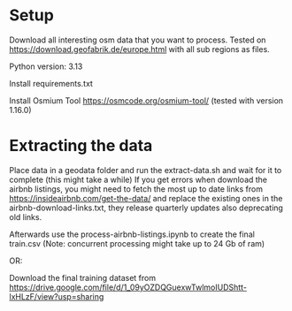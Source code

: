 # Setup
Download all interesting osm data that you want to process. Tested on https://download.geofabrik.de/europe.html with all sub regions as files.

Python version: 3.13

Install requirements.txt

Install Osmium Tool https://osmcode.org/osmium-tool/ (tested with version 1.16.0)

# Extracting the data
Place data in a geodata folder and run the extract-data.sh and wait for it to complete (this might take a while)
If you get errors when download the airbnb listings, you might need to fetch the most up to date links from https://insideairbnb.com/get-the-data/ and replace the existing ones in the airbnb-download-links.txt, they release quarterly updates also deprecating old links.

Afterwards use the process-airbnb-listings.ipynb to create the final train.csv (Note: concurrent processing might take up to 24 Gb of ram)

OR:

Download the final training dataset from https://drive.google.com/file/d/1_09yOZDQGuexwTwlmoIUDShtt-lxHLzF/view?usp=sharing